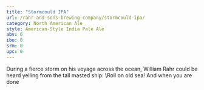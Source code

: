 ```yaml
---
title: "Stormcould IPA"
url: /rahr-and-sons-brewing-company/stormcould-ipa/
category: North American Ale
style: American-Style India Pale Ale
abv: 6
ibu: 0
srm: 0
upc: 0
---
```

During a fierce storm on his voyage across the ocean, William Rahr could be heard yelling from the tall masted ship: \Roll on old sea! And when you are done
